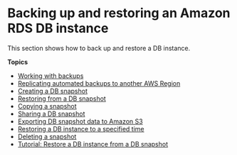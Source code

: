 # Backing up and restoring an Amazon RDS DB instance<a name="CHAP_CommonTasks.BackupRestore"></a>

This section shows how to back up and restore a DB instance\. 

**Topics**
+ [Working with backups](USER_WorkingWithAutomatedBackups.md)
+ [Replicating automated backups to another AWS Region](USER_ReplicateBackups.md)
+ [Creating a DB snapshot](USER_CreateSnapshot.md)
+ [Restoring from a DB snapshot](USER_RestoreFromSnapshot.md)
+ [Copying a snapshot](USER_CopySnapshot.md)
+ [Sharing a DB snapshot](USER_ShareSnapshot.md)
+ [Exporting DB snapshot data to Amazon S3](USER_ExportSnapshot.md)
+ [Restoring a DB instance to a specified time](USER_PIT.md)
+ [Deleting a snapshot](USER_DeleteSnapshot.md)
+ [Tutorial: Restore a DB instance from a DB snapshot](CHAP_Tutorials.RestoringFromSnapshot.md)